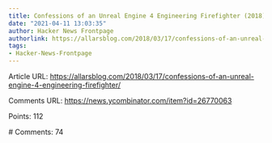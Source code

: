 ```yaml
---
title: Confessions of an Unreal Engine 4 Engineering Firefighter (2018)
date: "2021-04-11 13:03:35"
author: Hacker News Frontpage
authorlink: https://allarsblog.com/2018/03/17/confessions-of-an-unreal-engine-4-engineering-firefighter/
tags:
- Hacker-News-Frontpage
---
```


<p>Article URL: <a href="https://allarsblog.com/2018/03/17/confessions-of-an-unreal-engine-4-engineering-firefighter/">https://allarsblog.com/2018/03/17/confessions-of-an-unreal-engine-4-engineering-firefighter/</a></p>
<p>Comments URL: <a href="https://news.ycombinator.com/item?id=26770063">https://news.ycombinator.com/item?id=26770063</a></p>
<p>Points: 112</p>
<p># Comments: 74</p>
